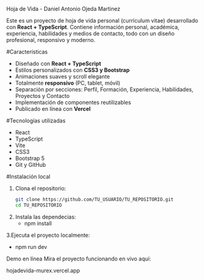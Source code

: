Hoja de Vida - Daniel Antonio Ojeda Martinez

Este es un proyecto de hoja de vida personal (currículum vitae) desarrollado con **React + TypeScript**. Contiene información personal, académica, experiencia, habilidades y medios de contacto, todo con un diseño profesional, responsivo y moderno.

#Características

- Diseñado con **React + TypeScript**
- Estilos personalizados con **CSS3 y Bootstrap**
- Animaciones suaves y scroll elegante
- Totalmente **responsivo** (PC, tablet, móvil)
- Separación por secciones: Perfil, Formación, Experiencia, Habilidades, Proyectos y Contacto
- Implementación de componentes reutilizables
- Publicado en línea con **Vercel**

#Tecnologías utilizadas

- React
- TypeScript
- Vite
- CSS3
- Bootstrap 5
- Git y GitHub

#Instalación local

1. Clona el repositorio:
   ```bash
   git clone https://github.com/TU_USUARIO/TU_REPOSITORIO.git
   cd TU_REPOSITORIO

2. Instala las dependecias:
   - npm install

3.Ejecuta el proyecto localmente:
   - npm run dev

Demo en línea
Mira el proyecto funcionando en vivo aquí:

hojadevida-murex.vercel.app 
